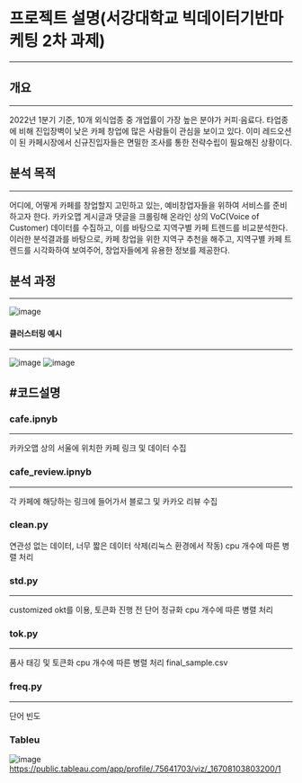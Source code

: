 # 프로젝트 설명(서강대학교 빅데이터기반마케팅 2차 과제)
-----
## 개요
----
2022년 1분기 기준, 10개 외식업종 중 개업률이 가장 높은 분야가 커피·음료다. 
타업종에 비해 진입장벽이 낮은 카페 창업에 많은 사람들이 관심을 보이고 있다. 
이미 레드오션이 된 카페시장에서 신규진입자들은 면밀한 조사를 통한 전략수립이 필요해진 상황이다. 
## 분석 목적
-----
어디에, 어떻게 카페를 창업할지 고민하고 있는, 예비창업자들을 위하여 서비스를 준비하고자 한다.
카카오맵 게시글과 댓글을 크롤링해 온라인 상의 VoC(Voice of Customer) 데이터를 수집하고,
이를 바탕으로 지역구별 카페 트렌드를 비교분석한다. 
이러한 분석결과를 바탕으로, 카페 창업을 위한 지역구 추천을 해주고, 
지역구별 카페 트렌드를 시각화하여 보여주어, 창업자들에게 유용한 정보를 제공한다. 
## 분석 과정
----
![image](https://user-images.githubusercontent.com/89527573/209966604-5970367f-df1b-4dff-9fe6-27bf10773f13.png)

#### 클러스터링 예시
----
![image](https://user-images.githubusercontent.com/89527573/209966831-1f5f04c8-0fe6-4781-875c-5e517f7044fc.png)
![image](https://user-images.githubusercontent.com/89527573/209966914-1f77e358-9db9-4afc-a005-2cb0783215af.png)


#코드설명
-----
### cafe.ipnyb
-----
카카오맵 상의 서울에 위치한 카페 링크 및 데이터 수집
### cafe_review.ipnyb
-----
각 카페에 해당하는 링크에 들어가서 블로그 및 카카오 리뷰 수집
### clean.py
연관성 없는 데이터, 너무 짧은 데이터 삭제(리눅스 환경에서 작동)
cpu 개수에 따른 병렬 처리
### std.py
-----
customized okt를 이용, 토큰화 진행 전 단어 정규화
cpu 개수에 따른 병렬 처리
### tok.py 
-----
품사 태깅 및 토큰화
cpu 개수에 따른 병렬 처리
final_sample.csv 
### freq.py
-----
단어 빈도 

### Tableu
![image](https://user-images.githubusercontent.com/89527573/209967295-d090f2be-52b4-418c-846b-4a1e32882a52.png)
https://public.tableau.com/app/profile/.75641703/viz/_16708103803200/1
